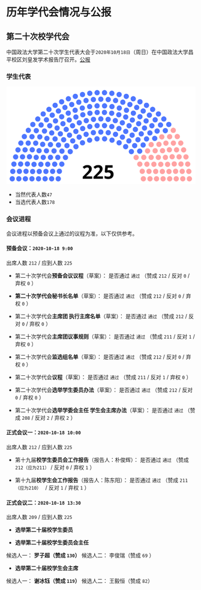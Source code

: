 # 历年学代会情况与公报

## 第二十次校学代会  

中国政法大学第二十次学生代表大会于`2020年10月18日`（周日）在中国政法大学昌平校区刘皇发学术报告厅召开。[公报](/stulaw/#/05/中国政法大学第二十次学生代表大会会议公报)

### 学生代表

![二十届学代会代表](/img/20thdelegates.svg)

- 当然代表人数`47`
- 当选代表人数`178`　　

### 会议进程

会议进程以预备会议上通过的议程为准，以下仅供参考。

#### 预备会议：`2020-10-18 9:00`

出席人数   `212` / 应到人数  `225` 

- 第二十次学代会**预备会议议程**（草案）：
是否通过 `通过` （赞成 `212` / 反对 `0` / 弃权 `0` ）

- **第二十次学代会秘书长名单**（草案）：
是否通过 `通过` （赞成 `212` / 反对 `0` / 弃权 `0` ）

- 第二十次学代会**主席团 执行主席名单**（草案）：
是否通过 `通过` （赞成 `212` / 反对 `0` / 弃权 `0` ）

- 第二十次学代会**主席团议事规则**（草案）：
是否通过 `通过` （赞成 `211` / 反对 `1` / 弃权 `0` ）

- 第二十次学代会**监选组名单**（草案）：
是否通过 `通过` （赞成 `212` / 反对 `0` / 弃权 `0` ）

- 第二十次学代会**议程**（草案）：
是否通过 `通过` （赞成 `211` / 反对 `1` / 弃权 `0` ）

- 第二十次学代会**选举学生委员办法**（草案）：
是否通过 `通过` （赞成 `212` / 反对 `0` / 弃权 `0` ）

- 第二十次学代会**选举学委会主任  学生会主席办法**（草案）：
是否通过 `通过` （赞成 `208` / 反对 `2` / 弃权 `2` ）

#### 正式会议一：`2020-10-18 10:00`

出席人数   `212` / 应到人数  `225` 

- 第十九届**校学生委员会工作报告**（报告人：朴俊辉）：
是否通过 `通过` （赞成 `212（应为211）` / 反对 `0` / 弃权 `1` ）

- 第十九届**校学生会工作报告**（报告人：陈东阳）：
是否通过 `通过` （赞成 `211（应为210）
` / 反对 `1` / 弃权 `1` ）

#### 正式会议二：`2020-10-18 13:30`

出席人数   `209` / 应到人数  `225` 

- **选举第二十届校学生委员**


- **选举第二十届校学生委员会主任**

候选人一： **罗子超（赞成 `130`）**
候选人二： 李俊瑞（赞成 `69` ）


- **选举第二十届校学生会主席**

候选人一： **谢冰钰（赞成 `119`）**
候选人二： 王毅恒（赞成 `82`）
